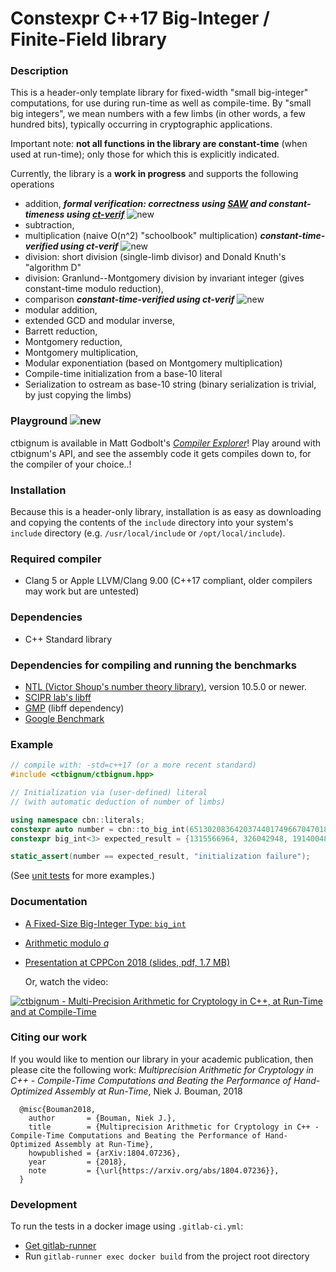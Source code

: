 # Constexpr C++17 Big-Integer / Finite-Field library

### Description
This is a header-only template library for fixed-width "small big-integer" computations, for use during run-time as well as compile-time. By "small big integers", we mean numbers with a few limbs (in other words, a few hundred bits), typically
occurring in cryptographic applications.

Important note: __not all functions in the library are constant-time__ (when used at run-time); only those for which this is explicitly indicated.

Currently, the library is a __work in progress__ and supports the following operations
- addition, __*formal verification: correctness using [SAW](https://saw.galois.com/) and constant-timeness using [ct-verif](https://www.usenix.org/system/files/conference/usenixsecurity16/sec16_paper_almeida.pdf)*__ ![new][newpic] 
- subtraction, 
- multiplication (naive O(n^2) "schoolbook" multiplication) __*constant-time-verified using ct-verif*__ ![new][newpic]
- division: short division (single-limb divisor) and Donald Knuth's "algorithm D"
- division: Granlund--Montgomery division by invariant integer (gives constant-time modulo reduction),
- comparison __*constant-time-verified using ct-verif*__ ![new][newpic]
- modular addition,
- extended GCD and modular inverse,
- Barrett reduction, 
- Montgomery reduction,
- Montgomery multiplication,
- Modular exponentiation (based on Montgomery multiplication)
- Compile-time initialization from a base-10 literal
- Serialization to ostream as base-10 string (binary serialization is trivial, by just copying the limbs)

[newpic]: https://github.com/niekbouman/ctbignum/raw/master/doc/new.png

### Playground ![new][newpic]
ctbignum is available in Matt Godbolt's [*Compiler Explorer*](https://godbolt.org/z/_Cslx0)! Play around with ctbignum's API,  and see the assembly code it gets compiles down to, for the compiler of your choice..!

### Installation
Because this is a header-only library, installation is as easy as downloading and copying the contents of the `include` directory into your system's `include` directory (e.g. `/usr/local/include` or `/opt/local/include`).

### Required compiler
- Clang 5 or Apple LLVM/Clang 9.00 (C++17 compliant, older compilers may work but are untested)

### Dependencies
- C++ Standard library

### Dependencies for compiling and running the benchmarks
- [NTL (Victor Shoup's number theory library)](http://www.shoup.net/ntl/), version 10.5.0 or newer.
- [SCIPR lab's libff](https://github.com/scipr-lab/libff)
- [GMP](https://gmplib.org/) (libff dependency)
- [Google Benchmark](https://github.com/google/benchmark)

### Example
```cpp
// compile with: -std=c++17 (or a more recent standard)
#include <ctbignum/ctbignum.hpp>

// Initialization via (user-defined) literal 
// (with automatic deduction of number of limbs)

using namespace cbn::literals;
constexpr auto number = cbn::to_big_int(6513020836420374401749667047018991798096360820_Z);
constexpr big_int<3> expected_result = {1315566964, 326042948, 19140048};

static_assert(number == expected_result, "initialization failure");
```

(See [unit tests](test/src/unit-tests.cpp) for more examples.)

### Documentation
- [A Fixed-Size Big-Integer Type: `big_int`](doc/bigint.md)
- [Arithmetic modulo *q*](doc/finitefield.md)
- [Presentation at CPPCon 2018 (slides, pdf, 1.7 MB)](https://github.com/CppCon/CppCon2018/raw/master/Presentations/multiprecision_arithmetic_for_cryptology_in_cpp/multiprecision_arithmetic_for_cryptology_in_cpp__niek_j_bouman__cppcon_2018.pdf)

  Or, watch the video:
  
[![ctbignum - Multi-Precision Arithmetic for Cryptology in C++, at Run-Time and at Compile-Time](https://github.com/niekbouman/ctbignum/raw/master/doc/youtube.png)](https://www.youtube.com/watch?v=G33yF26UGMo&t=1s)


### Citing our work
If you would like to mention our library in your academic publication, then please cite the following work:
*Multiprecision Arithmetic for Cryptology in C++ - Compile-Time Computations and Beating the Performance of Hand-Optimized Assembly at Run-Time*, Niek J. Bouman, 2018
```
  @misc{Bouman2018,
    author       = {Bouman, Niek J.},
    title        = {Multiprecision Arithmetic for Cryptology in C++ - Compile-Time Computations and Beating the Performance of Hand-Optimized Assembly at Run-Time},
    howpublished = {arXiv:1804.07236}, 
    year         = {2018},
    note         = {\url{https://arxiv.org/abs/1804.07236}},
  }
```

### Development
To run the tests in a docker image using `.gitlab-ci.yml`:
- [Get gitlab-runner](https://docs.gitlab.com/runner/install/index.html)
- Run `gitlab-runner exec docker build` from the project root directory

